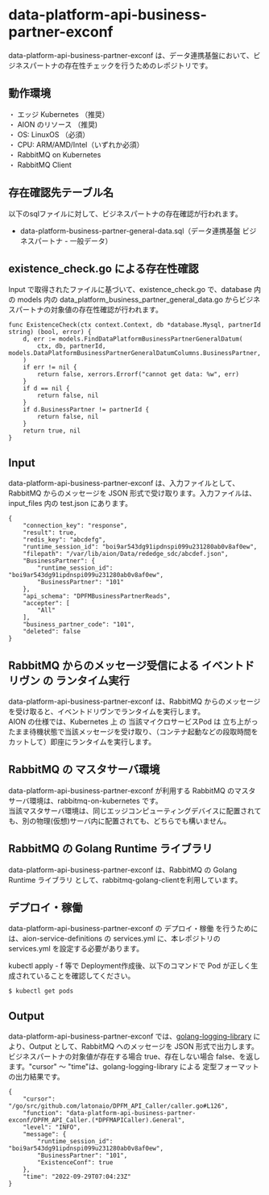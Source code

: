 # data-platform-api-business-partner-exconf
data-platform-api-business-partner-exconf は、データ連携基盤において、ビジネスパートナの存在性チェックを行うためのレポジトリです。

## 動作環境
・ エッジ Kubernetes （推奨）    
・ AION のリソース （推奨)    
・ OS: LinuxOS （必須）    
・ CPU: ARM/AMD/Intel（いずれか必須）  
・ RabbitMQ on Kubernetes  
・ RabbitMQ Client

## 存在確認先テーブル名
以下のsqlファイルに対して、ビジネスパートナの存在確認が行われます。

* data-platform-business-partner-general-data.sql（データ連携基盤 ビジネスパートナ - 一般データ）

## existence_check.go による存在性確認
Input で取得されたファイルに基づいて、existence_check.go で、database 内の models 内の data_platform_business_partner_general_data.go からビジネスパートナの対象値の存在性確認が行われます。

```
func ExistenceCheck(ctx context.Context, db *database.Mysql, partnerId string) (bool, error) {
	d, err := models.FindDataPlatformBusinessPartnerGeneralDatum(
		ctx, db, partnerId, models.DataPlatformBusinessPartnerGeneralDatumColumns.BusinessPartner,
	)
	if err != nil {
		return false, xerrors.Errorf("cannot get data: %w", err)
	}
	if d == nil {
		return false, nil
	}
	if d.BusinessPartner != partnerId {
		return false, nil
	}
	return true, nil
}
```

## Input
data-platform-api-business-partner-exconf は、入力ファイルとして、RabbitMQ からのメッセージを JSON 形式で受け取ります。入力ファイルは、input_files 内の test.json にあります。

```
{
    "connection_key": "response",
    "result": true,
    "redis_key": "abcdefg",
    "runtime_session_id": "boi9ar543dg91ipdnspi099u231280ab0v8af0ew",
    "filepath": "/var/lib/aion/Data/rededge_sdc/abcdef.json",
    "BusinessPartner": {
        "runtime_session_id": "boi9ar543dg91ipdnspi099u231280ab0v8af0ew",
        "BusinessPartner": "101"
    },
    "api_schema": "DPFMBusinessPartnerReads",
    "accepter": [
        "All"
    ],
    "business_partner_code": "101",
    "deleted": false
}
```

## RabbitMQ からのメッセージ受信による イベントドリヴン の ランタイム実行
data-platform-api-business-partner-exconf は、RabbitMQ からのメッセージを受け取ると、イベントドリヴンでランタイムを実行します。  
AION の仕様では、Kubernetes 上 の 当該マイクロサービスPod は 立ち上がったまま待機状態で当該メッセージを受け取り、（コンテナ起動などの段取時間をカットして）即座にランタイムを実行します。　 


## RabbitMQ の マスタサーバ環境
data-platform-api-business-partner-exconf が利用する RabbitMQ のマスタサーバ環境は、rabbitmq-on-kubernetes です。  
当該マスタサーバ環境は、同じエッジコンピューティングデバイスに配置されても、別の物理(仮想)サーバ内に配置されても、どちらでも構いません。

## RabbitMQ の Golang Runtime ライブラリ
data-platform-api-business-partner-exconf は、RabbitMQ の Golang Runtime ライブラリ として、rabbitmq-golang-clientを利用しています。

## デプロイ・稼働
data-platform-api-business-partner-exconf の デプロイ・稼働 を行うためには、aion-service-definitions の services.yml に、本レポジトリの services.yml を設定する必要があります。

kubectl apply - f 等で Deployment作成後、以下のコマンドで Pod が正しく生成されていることを確認してください。

```
$ kubectl get pods
```


## Output
data-platform-api-business-partner-exconf では、[golang-logging-library](https://github.com/latonaio/golang-logging-library) により、Output として、RabbitMQ へのメッセージを JSON 形式で出力します。ビジネスパートナの対象値が存在する場合 true、存在しない場合 false、を返します。"cursor" ～ "time"は、golang-logging-library による 定型フォーマットの出力結果です。

```
{
    "cursor": "/go/src/github.com/latonaio/DPFM_API_Caller/caller.go#L126",
    "function": "data-platform-api-business-partner-exconf/DPFM_API_Caller.(*DPFMAPICaller).General",
    "level": "INFO",
    "message": {
        "runtime_session_id": "boi9ar543dg91ipdnspi099u231280ab0v8af0ew",
        "BusinessPartner": "101",
        "ExistenceConf": true
    },
    "time": "2022-09-29T07:04:23Z"
}
```